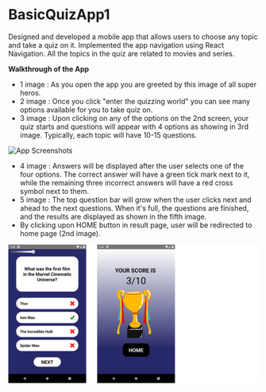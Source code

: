 # BasicQuizApp1
Designed and developed a mobile app that allows users to choose any topic and take a quiz on it. Implemented the app navigation using React Navigation. All the topics in the quiz are related to movies and series. 

**Walkthrough of the App**

* 1 image : As you open the app you are greeted by this image of all super heros.
* 2 image : Once you click "enter the quizzing world" you can see many options available for you to take quiz on.
* 3 image : Upon clicking on any of the options on the 2nd screen, your quiz starts and questions will appear with 4 options as showing in 3rd image. Typically, each topic will               have 10-15 questions.

![App Screenshots](https://github.com/m3g4n127001/BasicQuizApp1/blob/main/assets/app%20ss/1-2.png)

* 4 image : Answers will be displayed after the user selects one of the four options. The correct answer will have a green tick mark next to it, while the remaining three incorrect answers will have a red cross symbol next to them.
* 5 image : The top question bar will grow when the user clicks next and ahead to the next questions. When it's full, the questions are finished, and the results are displayed as shown in the fifth image.
* By clicking upon HOME button in result page, user will be redirected to home page (2nd image).

![App Screenshots](https://github.com/m3g4n127001/BasicQuizApp1/blob/main/assets/app%20ss/1-3.png)
